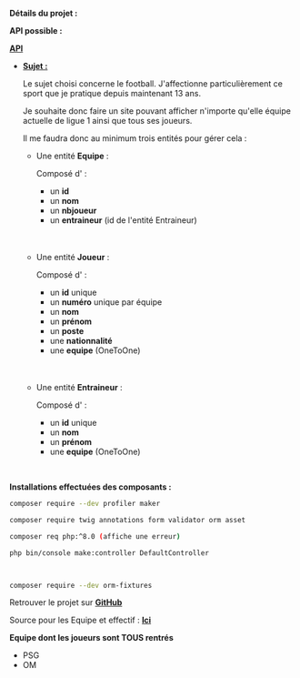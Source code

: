 **Détails du projet :**

**API possible :**

**[API](https://www.api-football.com/pricing)**

+ **<u>Sujet :</u>**
  
    Le sujet choisi concerne le football. J'affectionne particulièrement ce sport que je pratique depuis maintenant 13 ans.
    
    Je souhaite donc faire un site pouvant afficher n'importe qu'elle équipe actuelle de ligue 1 ainsi que tous ses joueurs. 

    Il me faudra donc au minimum trois entités pour gérer cela : 
    
    + Une entité **Equipe** :

        Composé d' :
        
        - un **id**
        - un **nom**
        - un **nbjoueur**
        - un **entraineur** (id de l'entité Entraineur)

    <br>
    <br>

    + Une entité **Joueur** :

        Composé d' :
        
        - un **id** unique
        - un **numéro** unique par équipe
        - un **nom**
        - un **prénom**
        - un **poste**
        - une **nationnalité**
        - une **equipe** (OneToOne)

    <br>
    <br>

    + Une entité **Entraineur** :

        Composé d' :
        
        - un **id** unique
        - un **nom**
        - un **prénom**
        - une **equipe** (OneToOne)


<br>

**Installations effectuées des composants :**
```bash
composer require --dev profiler maker

composer require twig annotations form validator orm asset

composer req php:^8.0 (affiche une erreur)

php bin/console make:controller DefaultController



composer require --dev orm-fixtures
```

Retrouver le projet sur **[GitHub](https://github.com/MaximeFqt/SymfoProject)**

Source pour les Equipe et effectif : **[Ici](https://www.transfermarkt.fr/ligue-1/startseite/wettbewerb/FR1)**

**Equipe dont les joueurs sont TOUS rentrés**

+ PSG
+ OM
